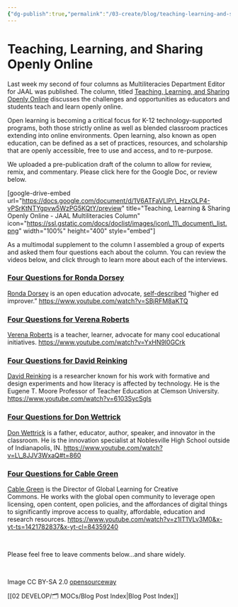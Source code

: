 ```yaml
---
{"dg-publish":true,"permalink":"/03-create/blog/teaching-learning-and-sharing-openly-online/","title":"Teaching, Learning, and Sharing Openly Online","tags":["jaal","oer","open-source"]}
---
```


# Teaching, Learning, and Sharing Openly Online

Last week my second of four columns as Multiliteracies Department Editor for JAAL was published. The column, titled [Teaching, Learning, and Sharing Openly Online](http://onlinelibrary.wiley.com/doi/10.1002/jaal.365/abstract) discusses the challenges and opportunities as educators and students teach and learn openly online.

Open learning is becoming a critical focus for K-12 technology-supported programs, both those strictly online as well as blended classroom practices extending into online environments. Open learning, also known as open education, can be defined as a set of practices, resources, and scholarship that are openly accessible, free to use and access, and to re-purpose.

We uploaded a pre-publication draft of the column to allow for review, remix, and commentary. Please click here for the Google Doc, or review below.

\[google-drive-embed url="https://docs.google.com/document/d/1V6ATFaVLlPr\_HzxOLP4-vPSrKtNTYgpvw5WzPG5KQtY/preview" title="Teaching, Learning & Sharing Openly Online - JAAL Multiliteracies Column" icon="https://ssl.gstatic.com/docs/doclist/images/icon\_11\_document\_list.png" width="100%" height="400" style="embed"\]

As a multimodal supplement to the column I assembled a group of experts and asked them four questions each about the column. You can review the videos below, and click through to learn more about each of the interviews.

### [Four Questions for Ronda Dorsey](http://wiobyrne.com/four-questions-for-ronda-dorsey-about-teaching-learning-sharing-openly-online/)

[Ronda Dorsey](https://twitter.com/openarian) is an open education advocate, [self-described](http://about.me/rdorsey) “higher ed improver.” https://www.youtube.com/watch?v=SBjRFM8aKTQ

### [Four Questions for Verena Roberts](http://wiobyrne.com/four-questions-for-verena-roberts-about-teaching-learning-sharing-openly-online/)

[Verena Roberts](https://twitter.com/verenanz) is a teacher, learner, advocate for many cool educational initiatives. https://www.youtube.com/watch?v=YxHN9l0GCrk

### [Four Questions for David Reinking](http://wiobyrne.com/four-questions-for-david-reinking-about-teaching-learning-sharing-openly-online/)

[David Reinking](http://en.wikipedia.org/wiki/David_Reinking) is a researcher known for his work with formative and design experiments and how literacy is affected by technology. He is the Eugene T. Moore Professor of Teacher Education at Clemson University. https://www.youtube.com/watch?v=6103SycSgls

### [Four Questions for Don Wettrick](http://wiobyrne.com/four-questions-for-don-wettrick-about-teaching-learning-sharing-openly-online/)

[Don Wettrick](https://twitter.com/donwettrick) is a father, educator, author, speaker, and innovator in the classroom. He is the innovation specialist at Noblesville High School outside of Indianapolis, IN. https://www.youtube.com/watch?v=L\_8JJV3WxaQ#t=860

### [Four Questions for Cable Green](http://wiobyrne.com/four-questions-for-cable-green-about-teaching-learning-and-sharing-openly-online/)

[Cable Green](https://twitter.com/cgreen) is the Director of Global Learning for Creative Commons. He works with the global open community to leverage open licensing, open content, open policies, and the affordances of digital things to significantly improve access to quality, affordable, education and research resources. https://www.youtube.com/watch?v=z1IT1VLv3M0&x-yt-ts=1421782837&x-yt-cl=84359240

 

Please feel free to leave comments below...and share widely.

 

Image CC BY-SA 2.0 [opensourceway](https://www.flickr.com/photos/opensourceway/4424154829/in/set-72157625612673573)

[[02 DEVELOP/🗂️ MOCs/Blog Post Index\|Blog Post Index]]